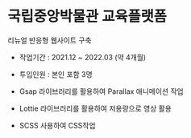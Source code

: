 # 국립중앙박물관 교육플랫폼

리뉴얼 반응형 웹사이트 구축

- 작업기간 : 2021.12 ~ 2022.03 (약 4개월)

- 투입인원 : 본인 포함 3명

- Gsap 라이브러리를 활용하여 Parallax 애니메이션 작업

- Lottie 라이브러리를 활용하여 저용량으로 영상 활용

- SCSS 사용하여 CSS작업
